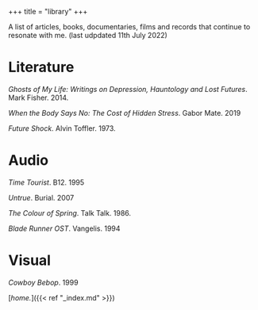+++
title = "library"
+++

<!--Need to create a format for this that I'm happy with. -->

A list of articles, books, documentaries, films and records that continue to resonate with me. (last udpdated 11th July 2022)

# Literature

*Ghosts of My Life: Writings on Depression, Hauntology and Lost Futures*. Mark Fisher. 2014. <br>

*When the Body Says No: The Cost of Hidden Stress*. Gabor Mate. 2019 <br>

*Future Shock*. Alvin Toffler. 1973. <br>

# Audio

*Time Tourist*. B12. 1995 <br>

*Untrue*. Burial. 2007 <br>

*The Colour of Spring*. Talk Talk. 1986. <br>

*Blade Runner OST*. Vangelis. 1994 <br>


# Visual

*Cowboy Bebop*. 1999

[*home.*]({{< ref "_index.md" >}})